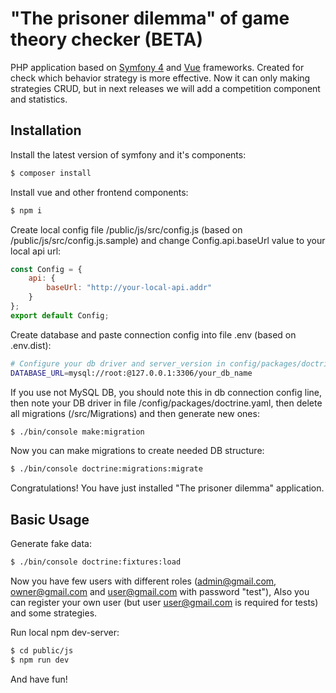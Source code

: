 # "The prisoner dilemma" of game theory checker (BETA)

PHP application based on <a href="https://github.com/symfony/symfony">Symfony 4</a> and <a href="https://github.com/vuejs/vue">Vue</a> frameworks.
Created for check which behavior strategy is more effective.
Now it can only making strategies CRUD, but in next releases we will add a competition component and statistics.

## Installation

Install the latest version of symfony and it's components:
```bash
$ composer install
```

Install vue and other frontend components:
```bash
$ npm i
```

Create local config file /public/js/src/config.js (based on /public/js/src/config.js.sample) and change Config.api.baseUrl value to your local api url:
```js
const Config = {
    api: {
        baseUrl: "http://your-local-api.addr"
    }
};
export default Config;
```

Create database and paste connection config into file .env (based on .env.dist):
```bash
# Configure your db driver and server_version in config/packages/doctrine.yaml
DATABASE_URL=mysql://root:@127.0.0.1:3306/your_db_name
```

If you use not MySQL DB, you should note this in db connection config line, then note your DB driver in file /config/packages/doctrine.yaml, then delete all migrations (/src/Migrations) and then generate new ones:
```bash
$ ./bin/console make:migration
```

Now you can make migrations to create needed DB structure:
```bash
$ ./bin/console doctrine:migrations:migrate
```

Congratulations! You have just installed "The prisoner dilemma" application.


## Basic Usage

Generate fake data:
```bash
$ ./bin/console doctrine:fixtures:load
```
Now you have few users with different roles (admin@gmail.com, owner@gmail.com and user@gmail.com with password "test"), Also you can register your own user (but user user@gmail.com is required for tests) and some strategies.

Run local npm dev-server:
```bash
$ cd public/js
$ npm run dev
```

And have fun!
